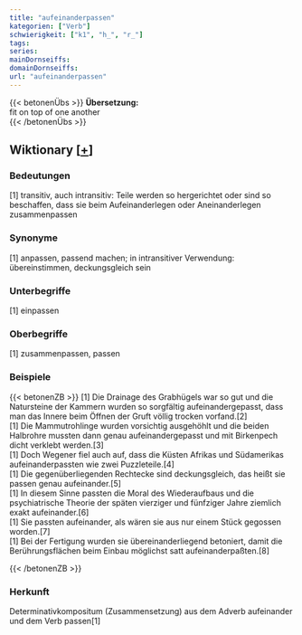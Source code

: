 ```yaml
---
title: "aufeinanderpassen"
kategorien: ["Verb"]
schwierigkeit: ["k1", "h_", "r_"]
tags:
series:
mainDornseiffs:
domainDornseiffs:
url: "aufeinanderpassen"
---
```


{{< betonenÜbs >}}
**Übersetzung:**  
fit on top of one another  
{{< /betonenÜbs >}}

## Wiktionary [[+](https://de.wiktionary.org/wiki/aufeinanderpassen)]

### Bedeutungen
[1] transitiv, auch intransitiv: Teile werden so hergerichtet oder sind so beschaffen, dass sie beim Aufeinanderlegen oder Aneinanderlegen zusammenpassen  

### Synonyme
[1] anpassen, passend machen; in intransitiver Verwendung: übereinstimmen, deckungsgleich sein  

### Unterbegriffe
[1] einpassen  

### Oberbegriffe
[1] zusammenpassen, passen  

### Beispiele
{{< betonenZB >}}
[1] Die Drainage des Grabhügels war so gut und die Natursteine der Kammern wurden so sorgfältig aufeinandergepasst, dass man das Innere beim Öffnen der Gruft völlig trocken vorfand.[2]  
[1] Die Mammutrohlinge wurden vorsichtig ausgehöhlt und die beiden Halbrohre mussten dann genau aufeinandergepasst und mit Birkenpech dicht verklebt werden.[3]  
[1] Doch Wegener fiel auch auf, dass die Küsten Afrikas und Südamerikas aufeinanderpassten wie zwei Puzzleteile.[4]  
[1] Die gegenüberliegenden Rechtecke sind deckungsgleich, das heißt sie passen genau aufeinander.[5]  
[1] In diesem Sinne passten die Moral des Wiederaufbaus und die psychiatrische Theorie der späten vierziger und fünfziger Jahre ziemlich exakt aufeinander.[6]  
[1] Sie passten aufeinander, als wären sie aus nur einem Stück gegossen worden.[7]  
[1] Bei der Fertigung wurden sie übereinanderliegend betoniert, damit die Berührungsflächen beim Einbau möglichst satt aufeinanderpaßten.[8]  

{{< /betonenZB >}}
### Herkunft
Determinativkompositum (Zusammensetzung) aus dem Adverb aufeinander und dem Verb passen[1]  


